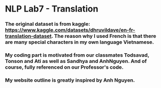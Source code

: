 # NLP Lab7 - Translation

### The original dataset is from kaggle: https://www.kaggle.com/datasets/dhruvildave/en-fr-translation-dataset. The reason why I used French is that there are many special characters in my own language Vietnamese.

### My coding part is motivated from our classmates Todsavad, Tonson and Ati as well as Sandhya and AnhNguyen. And of course, fully referenced on our Professor's code.
### My website outline is greatly inspired by Anh Nguyen.
